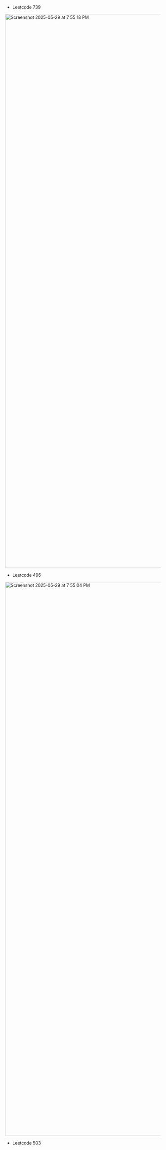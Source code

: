 - Leetcode 739
<img width="1792" alt="Screenshot 2025-05-29 at 7 55 18 PM" src="https://github.com/user-attachments/assets/39168503-5f68-4e0b-b301-4ebf7acaa082" />

- Leetcode 496
<img width="1792" alt="Screenshot 2025-05-29 at 7 55 04 PM" src="https://github.com/user-attachments/assets/2a72b8ca-6435-4f54-8b37-1c774c2bc899" />

- Leetcode 503

